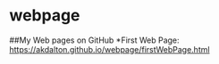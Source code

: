 # webpage
##My Web pages on GitHub
*First Web Page: https://akdalton.github.io/webpage/firstWebPage.html

